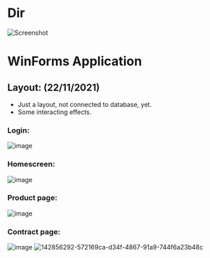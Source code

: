 # Dir
![Screenshot](https://user-images.githubusercontent.com/58219087/140633860-ab9f57f0-4231-42bf-bb76-59470c5297a0.png)
# WinForms Application
## Layout: (22/11/2021)
- Just a layout, not connected to database, yet.
- Some interacting effects.
### Login:
![image](https://user-images.githubusercontent.com/58219087/142856136-37f6fdd1-587e-4fde-88d1-03670b54315e.png)
### Homescreen:
![image](https://user-images.githubusercontent.com/58219087/142856196-07353eac-4be6-4dc9-b617-6f2a896019a0.png)
### Product page:
![image](https://user-images.githubusercontent.com/58219087/142856292-572169ca-d34f-4867-91a9-744f6a23b48c.png)
### Contract page:

![image](https://user-images.githubusercontent.com/58219087/142856394-06bab6a6-356f-4b48-a97b-0e4cf9204646.png)
![142856292-572169ca-d34f-4867-91a9-744f6a23b48c](https://user-images.githubusercontent.com/58219087/142856424-689ba1fa-fee0-4d30-bb00-2dbd0f13e087.png)
